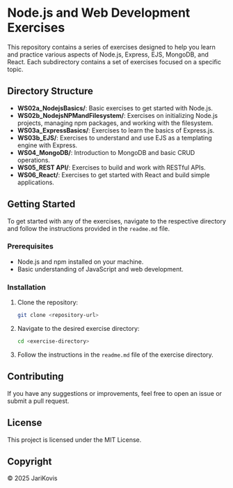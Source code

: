 # Node.js and Web Development Exercises

This repository contains a series of exercises designed to help you learn and practice various aspects of Node.js, Express, EJS, MongoDB, and React. Each subdirectory contains a set of exercises focused on a specific topic.

## Directory Structure

- **WS02a_NodejsBasics/**: Basic exercises to get started with Node.js.
- **WS02b_NodejsNPMandFilesystem/**: Exercises on initializing Node.js projects, managing npm packages, and working with the filesystem.
- **WS03a_ExpressBasics/**: Exercises to learn the basics of Express.js.
- **WS03b_EJS/**: Exercises to understand and use EJS as a templating engine with Express.
- **WS04_MongoDB/**: Introduction to MongoDB and basic CRUD operations.
- **WS05_REST API/**: Exercises to build and work with RESTful APIs.
- **WS06_React/**: Exercises to get started with React and build simple applications.

## Getting Started

To get started with any of the exercises, navigate to the respective directory and follow the instructions provided in the `readme.md` file.

### Prerequisites

- Node.js and npm installed on your machine.
- Basic understanding of JavaScript and web development.

### Installation

1. Clone the repository:
    ```sh
    git clone <repository-url>
    ```
2. Navigate to the desired exercise directory:
    ```sh
    cd <exercise-directory>
    ```
3. Follow the instructions in the `readme.md` file of the exercise directory.

## Contributing

If you have any suggestions or improvements, feel free to open an issue or submit a pull request.

## License

This project is licensed under the MIT License.

## Copyright

© 2025 JariKovis